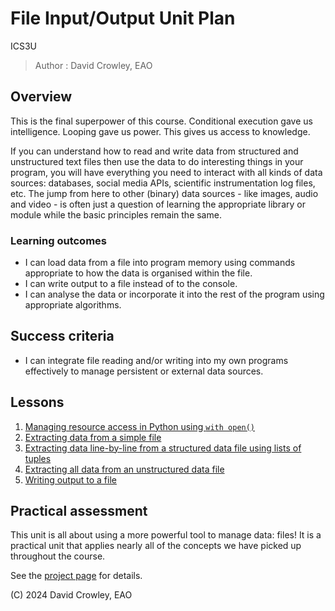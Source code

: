 # File Input/Output Unit Plan

ICS3U

> Author : David Crowley, EAO

## Overview

This is the final superpower of this course. Conditional execution gave us intelligence. Looping gave us power. This gives us access to knowledge.

If you can understand how to read and write data from structured and unstructured text files then use the data to do interesting things in your program, you will have everything you need to interact with all kinds of data sources: databases, social media APIs, scientific instrumentation log files, etc. The jump from here to other (binary) data sources - like images, audio and video - is often just a question of learning the appropriate library or module while the basic principles remain the same.

### Learning outcomes

- I can load data from a file into program memory using commands appropriate to how the data is organised within the file.
- I can write output to a file instead of to the console.
- I can analyse the data or incorporate it into the rest of the program using appropriate algorithms.

## Success criteria

- I can integrate file reading and/or writing into my own programs effectively to manage persistent or external data sources.

## Lessons

1. [Managing resource access in Python using `with open()`](./1_with-open.md)
2. [Extracting data from a simple file](./2_simple-data.md)
3. [Extracting data line-by-line from a structured data file using lists of tuples](./3_structured-data.md)
4. [Extracting all data from an unstructured data file](./4_unstructured-data.md)
5. [Writing output to a file](./5_file-output.md)

## Practical assessment

This unit is all about using a more powerful tool to manage data: files! It is a practical unit that applies nearly all of the concepts we have picked up throughout the course.

See the [project page](./assessment.md) for details.


(C) 2024 David Crowley, EAO

